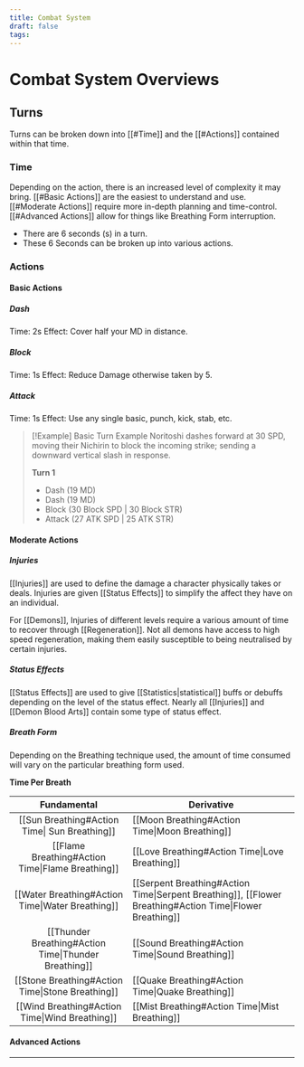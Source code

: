 ```yaml
---
title: Combat System
draft: false
tags:
---
```


# Combat System Overviews

## Turns

Turns can be broken down into [[#Time]] and the [[#Actions]] contained within that time.

### Time

Depending on the action, there is an increased level of complexity it may bring. [[#Basic Actions]] are the easiest to understand and use. [[#Moderate Actions]] require more in-depth planning and time-control. [[#Advanced Actions]] allow for things like Breathing Form interruption.

- There are 6 seconds (s) in a turn.
- These 6 Seconds can be broken up into various actions.

### Actions

#### Basic Actions

##### Dash

Time: 2s
Effect: Cover half your MD in distance.

##### Block

Time: 1s
Effect: Reduce Damage otherwise taken by 5.

##### Attack

Time: 1s
Effect: Use any single basic, punch, kick, stab, etc.

> [!Example] Basic Turn Example
> Noritoshi dashes forward at 30 SPD, moving their Nichirin to block the incoming strike; sending a downward vertical slash in response.
>
> **Turn 1**
>
> - Dash (19 MD)
> - Dash (19 MD)
> - Block (30 Block SPD | 30 Block STR)
> - Attack (27 ATK SPD | 25 ATK STR)

#### Moderate Actions

##### Injuries

[[Injuries]] are used to define the damage a character physically takes or deals. Injuries are given [[Status Effects]] to simplify the affect they have on an individual.

For [[Demons]], Injuries of different levels require a various amount of time to recover through [[Regeneration]]. Not all demons have access to high speed regeneration, making them easily susceptible to being neutralised by certain injuries.

##### Status Effects

[[Status Effects]] are used to give [[Statistics|statistical]] buffs or debuffs depending on the level of the status effect. Nearly all [[Injuries]] and [[Demon Blood Arts]] contain some type of status effect.

##### Breath Form

Depending on the Breathing technique used, the amount of time consumed will vary on the particular breathing form used.

**Time Per Breath**

|                     Fundamental                      | Derivative                                                                                               |
| :--------------------------------------------------: | -------------------------------------------------------------------------------------------------------- |
|    [[Sun Breathing#Action Time\| Sun Breathing]]     | [[Moon Breathing#Action Time\|Moon Breathing]]                                                           |
|   [[Flame Breathing#Action Time\|Flame Breathing]]   | [[Love Breathing#Action Time\|Love Breathing]]                                                           |
|   [[Water Breathing#Action Time\|Water Breathing]]   | [[Serpent Breathing#Action Time\|Serpent Breathing]], [[Flower Breathing#Action Time\|Flower Breathing]] |
| [[Thunder Breathing#Action Time\|Thunder Breathing]] | [[Sound Breathing#Action Time\|Sound Breathing]]                                                         |
|   [[Stone Breathing#Action Time\|Stone Breathing]]   | [[Quake Breathing#Action Time\|Quake Breathing]]                                                         |
|    [[Wind Breathing#Action Time\|Wind Breathing]]    | [[Mist Breathing#Action Time\|Mist Breathing]]                                                           |

#### Advanced Actions

---
